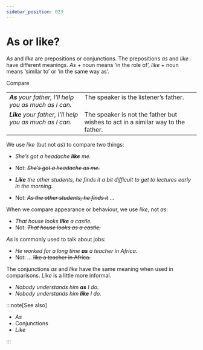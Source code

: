 ```yaml
---
sidebar_position: 023
---
```


# As or like?

*As* and *like* are prepositions or conjunctions. The prepositions *as* and *like* have different meanings. *As* + noun means ‘in the role of’, *like* + noun means ‘similar to’ or ‘in the same way as’.

Compare

<table><tbody><tr valign="top"><td><b><i>As</i></b><i> your father, I’ll help you as much as I can.</i></td><td>The speaker is the listener’s father.</td></tr><tr valign="top"><td><b><i>Like</i></b><i> your father, I’ll help you as much as I can.</i></td><td>The speaker is not the father but wishes to act in a similar way to the father.</td></tr></tbody></table>

We use *like* (but not *as*) to compare two things:

- *She’s got a headache **like** me.*
- Not: *~~She’s got a headache as me.~~*

- ***Like*** *the other students, he finds it a bit difficult to get to lectures early in the morning.*
- Not: *~~As the other students, he finds it~~* …

When we compare appearance or behaviour, we use *like*, not *as*:

- *That house looks **like** a castle.*
- Not: *~~That house looks as a castle.~~*

*As* is commonly used to talk about jobs:

- *He worked for a long time **as** a teacher in Africa.*
- Not: … ~~like a teacher in Africa.~~

The conjunctions *as* and *like* have the same meaning when used in comparisons. *Like* is a little more informal.

- *Nobody understands him **as** I do.*
- *Nobody understands him **like** I do.*

:::note[See also]

- *As*
- Conjunctions
- *Like*

:::
